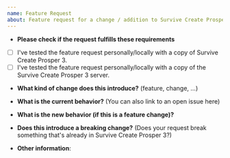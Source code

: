 ```yaml
---
name: Feature Request
about: Feature request for a change / addition to Survive Create Prosper 3.
---
```


* **Please check if the request fulfills these requirements**

- [ ] I've tested the feature request personally/locally with a copy of Survive Create Prosper 3.
- [ ] I've tested the feature request personally/locally with a copy of the Survive Create Prosper 3 server.

* **What kind of change does this introduce?** (feature, change, ...)



* **What is the current behavior?** (You can also link to an open issue here)



* **What is the new behavior (if this is a feature change)?**



* **Does this introduce a breaking change?** (Does your request break something that's already in Survive Create Prosper 3?)



* **Other information**:

